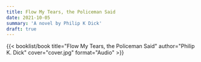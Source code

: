 ```yaml
---
title: Flow My Tears, the Policeman Said
date: 2021-10-05
summary: 'A novel by Philip K Dick'
draft: true
---
```


{{< booklist/book
title="Flow My Tears, the Policeman Said"
author="Philip K. Dick"
cover="cover.jpg"
format="Audio" >}}
